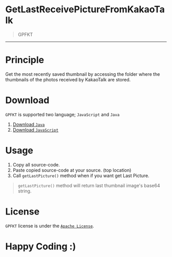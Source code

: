 # GetLastReceivePictureFromKakaoTalk
> GPFKT

-----

# Principle
Get the most recently saved thumbnail by accessing the folder where the thumbnails of the photos received by KakaoTalk are stored.

# Download
`GPFKT` is supported two language; `JavaScript` and `Java`
1. [Download `Java`](https://github.com/sungbin5304/GetLastReceivePictureFromKakaoTalk/blob/master/PicturePathManager.java)
2. [Download `JavaScript`](https://github.com/sungbin5304/GetLastReceivePictureFromKakaoTalk/blob/master/PicturePathManager.js)

# Usage
1. Copy all source-code.
2. Paste copied source-code at your source. (top location)
3. Call `getLastPicture()` method when if you want get Last Picture.
> `getLastPicture()` method will return last thumbnail image's base64 string.


# License
`GPFKT` license is under the [`Apache License`](https://github.com/KakaoTalkBotOrganization/GetLastReceivePictureFromKakaoTalk/blob/master/LICENSE).

# Happy Coding :)
